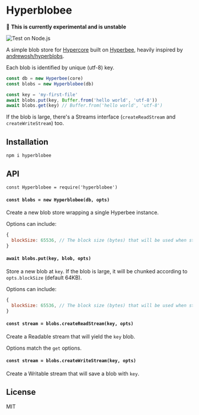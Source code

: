 # Hyperblobee

:construction: **This is currently experimental and is unstable**

![Test on Node.js](https://github.com/gmaclennan/hyperblobee/workflows/Test%20on%20Node.js/badge.svg)

A simple blob store for [Hypercore](https://github.com/hypercore-protocol/hypercore-next) built on [Hyperbee](https://github.com/hypercore-protocol/hyperbee), heavily inspired by [andrewosh/hyperblobs](https://github.com/andrewosh/hyperblobs).

Each blob is identified by unique (utf-8) key.

```js
const db = new Hyperbee(core)
const blobs = new Hyperblobee(db)

const key = 'my-first-file'
await blobs.put(key, Buffer.from('hello world', 'utf-8'))
await blobs.get(key) // Buffer.from('hello world', 'utf-8')
```

If the blob is large, there's a Streams interface (`createReadStream` and `createWriteStream`) too.

## Installation

```
npm i hyperblobee
```

## API

`const Hyperblobee = require('hyperblobee')`

#### `const blobs = new Hyperblobee(db, opts)`

Create a new blob store wrapping a single Hyperbee instance.

Options can include:

```js
{
  blockSize: 65536, // The block size (bytes) that will be used when storing large blobs.
}
```

#### `await blobs.put(key, blob, opts)`

Store a new blob at `key`. If the blob is large, it will be chunked according to `opts.blockSize` (default 64KB).

Options can include:

```js
{
  blockSize: 65536, // The block size (bytes) that will be used when storing large blobs.
}
```

#### `const stream = blobs.createReadStream(key, opts)`

Create a Readable stream that will yield the `key` blob.

Options match the `get` options.

#### `const stream = blobs.createWriteStream(key, opts)`

Create a Writable stream that will save a blob with `key`.

## License

MIT
